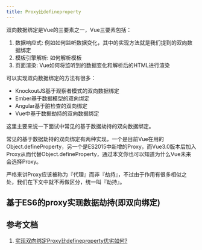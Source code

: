 ```yaml
---
title: Proxy比defineproperty
---
```

双向数据绑定是Vue的三要素之一，Vue三要素包括：
1. 数据响应式: 例如如何监听数据变化，其中的实现方法就是我们提到的双向数据绑定
2. 模板引擎解析: 如何解析模板
3. 页面渲染: Vue如何将监听到的数据变化和解析后的HTML进行渲染

可以实现双向数据绑定的方法有很多：
* KnockoutJS基于观察者模式的双向数据绑定
* Ember基于数据模型的双向绑定
* Angular基于脏检查的双向绑定
* Vue中基于数据劫持的双向数据绑定

这里主要来说一下面试中常见的基于数据劫持的双向数据绑定。

常见的基于数据劫持的双向绑定有两种实现，一个是目前Vue在用的Object.defineProperty，另一个是ES2015中新增的Proxy，而Vue3.0版本后加入Proxy从而代替Object.defineProperty，通过本文你也可以知道为什么Vue未来会选择Proxy。

严格来讲Proxy应该被称为『代理』而非『劫持』，不过由于作用有很多相似之处，我们在下文中就不再做区分，统一叫『劫持』。


## 基于ES6的proxy实现数据劫持(即双向绑定)

## 参考文档
1. [实现双向绑定Proxy比defineproperty优劣如何?](https://juejin.im/post/5acd0c8a6fb9a028da7cdfaf)
